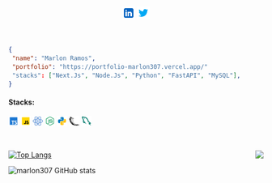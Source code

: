 <div align="center"
<a href="https://www.linkedin.com/in/marlon307/" target="_blank">
  <img alt="Marlon | _marlon307" width="25px" src="./svg/icons8-linkedin.svg" />
</a>
<a href="https://twitter.com/_marlon307" target="_blank">
  <img alt="Marlon | _marlon307" width="25px" src="./svg/icons8-twitter.svg"  />
</a>
</div>

</br>
</br>

```JSON
{
 "name": "Marlon Ramos",
 "portfolio": "https://portfolio-marlon307.vercel.app/"
 "stacks": ["Next.Js", "Node.Js", "Python", "FastAPI", "MySQL"],
}
```

#### Stacks:

<code><a href="https://www.typescriptlang.org/" target="_blank"><picture><img alt="TypeScript" title="TypeScript" width="20px" src="./svg/icons8-typescript.svg" /></picture></a></code>
<code><a href="https://www.javascript.com/" target="_blank"><picture><img alt="JavaScript" title="JavaScript" width="20px" src="./svg/icons8-javascript.svg" /></picture></a></code>
<code><a href="https://reactjs.org/" target="_blank"><picture><img alt="React" title="React" width="20px" src="./svg/icons8-react.svg" /></picture></a></code>
<code><a href="https://nodejs.org/en/" target="_blank"><picture><img alt="Node.Js" title="Node.Js" width="20px" src="./svg/icons8-node-js.svg" /></picture></a></code>
<code><a href="https://www.python.org/" target="_blank"><picture><img alt="Python" title="Python" width="20px" src="./svg/icons8-python.svg" /></picture></a></code>
<code><a href="https://flask.palletsprojects.com/" target="_blank"><picture><source media="(prefers-color-scheme: dark)" srcset="./svg/pocoo_flask-icon_l.svg"><img width="20px" alt="Flask" title="Flask" src="./svg/pocoo_flask-icon.svg"></picture></a></code>
<code><a href="https://www.mysql.com/" target="_blank"><picture><img width="20px" alt="Flask" title="MySQL" src="./svg/icons8-mysql-logo.svg"></picture></a></code>

</br>

[![Top
Langs](https://github-readme-stats.vercel.app/api/top-langs/?username=marlon307&layout=compact&bg_color=11151d&title_color=8577ff&text_color=c9d1d9&hide_border=true)](https://github.com/marlon307/repositories)
<a href="https://github.com/marlon307/project-respponse">
  <img align="right"
    src="https://github-readme-stats.vercel.app/api/pin/?username=marlon307&repo=project-respponse&bg_color=11151d&title_color=8577ff&text_color=c9d1d9&hide_border=true&icon_color=938dd8" />
</a>

![marlon307 GitHub
stats](https://github-readme-stats.vercel.app/api?username=marlon307&show_icons=true&bg_color=11151d&title_color=8577ff&text_color=c9d1d9&icon_color=938dd8&hide_border=true)
